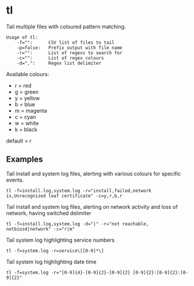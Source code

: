 tl
========

Tail multiple files with coloured pattern matching.

	Usage of tl:  
		-f="": 		CSV list of files to tail  
		-p=false: 	Prefix output with file name  
		-r="": 		List of regexs to search for  
		-c="": 		List of regex colours  
		-d=",":		Regex list delimiter  


Available colours:
* r = red
* g = green
* y = yellow
* b = blue
* m = magenta
* c = cyan
* w = white
* k = black  

default = r


Examples
-------

Tail install and system log files, alerting with various colours for specific events.  

	tl -f=install.log,system.log -r="install,failed,network is,Unrecognized leaf certificate" -c=y,r,b,r

Tail install and system log files, alerting on network activity and loss of network, having switched delimiter  

	tl -f=install.log,system.log -d="|" -r="not reachable, netbiosd|network" -c="r|m"  

Tail system log highlighting service numbers  

	tl -f=system.log -r=service\[[0-9]*\]

Tail system log highlighting date time  

	tl -f=system.log -r="[0-9]{4}-[0-9]{2}-[0-9]{2} [0-9]{2}:[0-9]{2}:[0-9]{2}"
